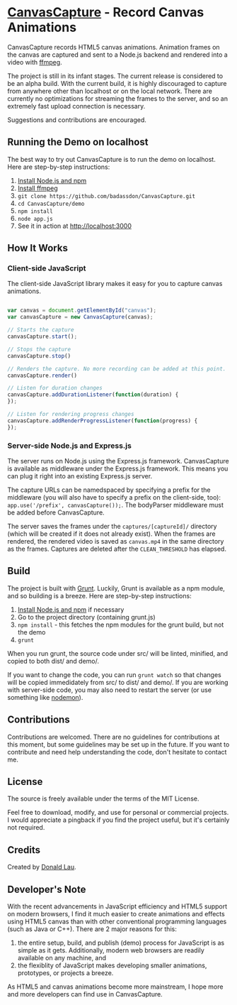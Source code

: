 [CanvasCapture](http://canvascapture.hackyon.com)  - Record Canvas Animations
=============================================================================

CanvasCapture records HTML5 canvas animations. Animation frames on the canvas are captured and sent to a Node.js backend and rendered into a video with [ffmpeg](http://ffmpeg.org/). 

The project is still in its infant stages. The current release is considered to be an alpha build. With the current build, it is highly discouraged to capture from anywhere other than localhost or on the local network. There are currently no optimizations for streaming the frames to the server, and so an extremely fast upload connection is necessary.

Suggestions and contributions are encouraged.


Running the Demo on localhost
--------------------------------------
The best way to try out CanvasCapture is to run the demo on localhost. Here are step-by-step instructions:

1. [Install Node.js and npm](https://github.com/joyent/node/wiki/Installation)
2. [Install ffmpeg](http://ffmpeg.org/download.html)
3. ```git clone https://github.com/badassdon/CanvasCapture.git```
4. ```cd CanvasCapture/demo```
5. ```npm install```
6. ```node app.js```
7. See it in action at [http://localhost:3000](http://localhost:3000)


How It Works
--------------------------------------

### Client-side JavaScript
The client-side JavaScript library makes it easy for you to capture canvas animations. 

```javascript

var canvas = document.getElementById("canvas");
var canvasCapture = new CanvasCapture(canvas);

// Starts the capture
canvasCapture.start();

// Stops the capture
canvasCapture.stop()

// Renders the capture. No more recording can be added at this point.
canvasCapture.render()

// Listen for duration changes
canvasCapture.addDurationListener(function(duration) {
});

// Listen for rendering progress changes
canvasCapture.addRenderProgressListener(function(progress) {
});

```


### Server-side Node.js and Express.js
The server runs on Node.js using the Express.js framework. CanvasCapture is available as middleware under the Express.js framework. This means you can plug it right into an existing Express.js server.

The capture URLs can be namedspaced by specifying a prefix for the middleware (you will also have to specify a prefix on the client-side, too): ```app.use('/prefix', canvasCapture());```. The bodyParser middleware must be added before CanvasCapture.

The server saves the frames under the ```captures/[captureId]/``` directory (which will be created if it does not already exist). When the frames are rendered, the rendered video is saved as ```canvas.mp4``` in the same directory as the frames. Captures are deleted after the ```CLEAN_THRESHOLD``` has elapsed.


Build
--------------------------------------
The project is built with [Grunt](http://gruntjs.com/). Luckily, Grunt is available as a npm module, and so building is a breeze. Here are step-by-step instructions:

1. [Install Node.js and npm](https://github.com/joyent/node/wiki/Installation) if necessary
2. Go to the project directory (containing grunt.js)
3. ```npm install``` - this fetches the npm modules for the grunt build, but not the demo
4. ```grunt```

When you run grunt, the source code under src/ will be linted, minified, and copied to both dist/ and demo/. 

If you want to change the code, you can run ```grunt watch``` so that changes will be copied immedidately from src/ to dist/ and demo/. If you are working with server-side code, you may also need to restart the server (or use something like [nodemon](https://github.com/remy/nodemon)). 


Contributions
--------------------------------------
Contributions are welcomed. There are no guidelines for contributions at this moment, but some guidelines may be set up in the future. If you want to contribute and need help understanding the code, don't hesitate to contact me.


License
--------------------------------------
The source is freely available under the terms of the MIT License. 

Feel free to download, modify, and use for personal or commercial projects. I would appreciate a pingback if you find the project useful, but it's certainly not required. 


Credits
--------------------------------------

Created by [Donald Lau](http://www.badassdon.com).


Developer's Note
--------------------------------------
With the recent advancements in JavaScript efficiency and HTML5 support on modern browsers, I find it much easier to create animations and effects using HTML5 canvas than with other conventional programming languages (such as Java or C++). There are 2 major reasons for this: 

1. the entire setup, build, and publish (demo) process for JavaScript is as simple as it gets. Additionally, modern web browsers are readily available on any machine, and 
2. the flexiblity of JavaScript makes developing smaller animations, prototypes, or projects a breeze. 

As HTML5 and canvas animations become more mainstream, I hope more and more developers can find use in CanvasCapture.

